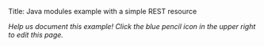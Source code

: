Title: Java modules example with a simple REST resource

*Help us document this example! Click the blue pencil icon in the upper right to edit this page.*



    
